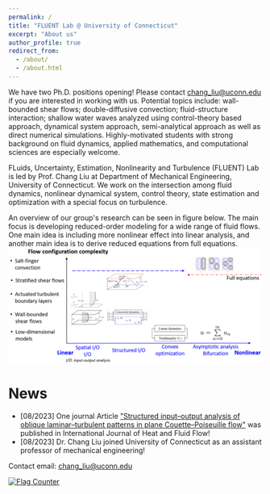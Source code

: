 ```yaml
---
permalink: /
title: "FLUENT Lab @ University of Connecticut"
excerpt: "About us"
author_profile: true
redirect_from: 
  - /about/
  - /about.html
---
```


We have two Ph.D. positions opening! Please contact chang_liu@uconn.edu if you are interested in working with us. Potential topics include: wall-bounded shear flows; double-diffusive convection; fluid-structure interaction; shallow water waves analyzed using control-theory based approach, dynamical system approach, semi-analytical approach as well as direct numerical simulations. Highly-motivated students with strong background on fluid dynamics, applied mathematics, and computational sciences are especially welcome. 

FLuids, Uncertainty, Estimation, Nonlinearity and Turbulence (FLUENT) Lab is led by Prof. Chang Liu at Department of Mechanical Engineering, University of Connecticut. We work on the intersection among fluid dynamics, nonlinear dynamical system, control theory, state estimation and optimization with a special focus on turbulence. 

An overview of our group's research can be seen in figure below. The main focus is developing reduced-order modeling for a wide range of fluid flows. One main idea is including more nonlinear effect into linear analysis, and another main idea is to derive reduced equations from full equations.  
<img src='/images/research_summary.png' > 

News
======     
* [08/2023] One journal Article ["Structured input–output analysis of oblique laminar–turbulent patterns in plane Couette–Poiseuille flow"](https://doi.org/10.1016/j.ijheatfluidflow.2023.109207) was published in International Journal of Heat and Fluid Flow!
* [08/2023] Dr. Chang Liu joined University of Connecticut as an assistant professor of mechanical engineering!

Contact email: chang_liu@uconn.edu

<a href="https://info.flagcounter.com/91MI"><img src="https://s01.flagcounter.com/map/91MI/size_m/txt_000000/border_CCCCCC/pageviews_1/viewers_0/flags_0/" alt="Flag Counter" border="0"></a>